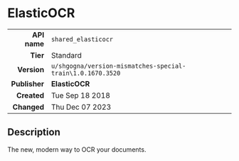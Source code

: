 # ElasticOCR
| | |
|-:|-|
|**API name**|`shared_elasticocr`|
|**Tier**|Standard|
|**Version**|`u/shgogna/version-mismatches-special-train\1.0.1670.3520`|
|**Publisher**|**ElasticOCR**|
|**Created**|Tue Sep 18 2018|
|**Changed**|Thu Dec 07 2023|

## Description
The new, modern way to OCR your documents.
